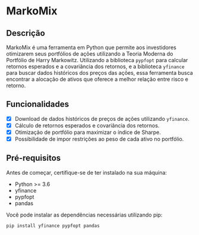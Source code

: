 # MarkoMix

## Descrição

MarkoMix é uma ferramenta em Python que permite aos investidores otimizarem seus portfólios de ações utilizando a Teoria Moderna do Portfólio de Harry Markowitz. Utilizando a biblioteca `pypfopt` para calcular retornos esperados e a covariância dos retornos, e a biblioteca `yfinance` para buscar dados históricos dos preços das ações, essa ferramenta busca encontrar a alocação de ativos que oferece a melhor relação entre risco e retorno.

## Funcionalidades

- [x] Download de dados históricos de preços de ações utilizando `yfinance`.
- [x] Cálculo de retornos esperados e covariância dos retornos.
- [x] Otimização de portfólio para maximizar o índice de Sharpe.
- [x] Possibilidade de impor restrições ao peso de cada ativo no portfólio.

## Pré-requisitos

Antes de começar, certifique-se de ter instalado na sua máquina:
- Python >= 3.6
- yfinance
- pypfopt
- pandas

Você pode instalar as dependências necessárias utilizando pip:
```bash
pip install yfinance pypfopt pandas